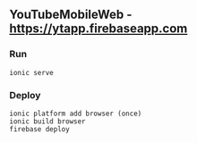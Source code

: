 ## YouTubeMobileWeb - https://ytapp.firebaseapp.com

### Run

```
ionic serve
```

### Deploy

```
ionic platform add browser (once)
ionic build browser
firebase deploy
```